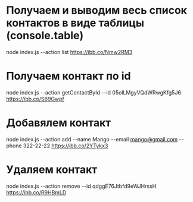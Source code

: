 # Получаем и выводим весь список контактов в виде таблицы (console.table)

node index.js --action list
https://ibb.co/Nmw2RM3

# Получаем контакт по id

node index.js --action getContactById --id 05olLMgyVQdWRwgKfg5J6
https://ibb.co/S69Gwpf

# Добавялем контакт

node index.js --action add --name Mango --email mango@gmail.com --phone 322-22-22
https://ibb.co/2YTykx3

# Удаляем контакт

node index.js --action remove --id qdggE76Jtbfd9eWJHrssH
https://ibb.co/R9HBmLD
